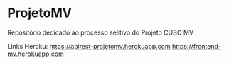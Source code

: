 # ProjetoMV
Repositório dedicado ao processo selitivo do Projeto CUBO MV

Links Heroku:
https://apirest-projetomv.herokuapp.com
https://frontend-mv.herokuapp.com
